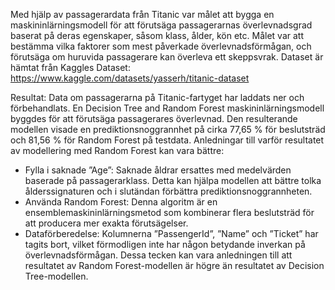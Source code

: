 Med hjälp av passagerardata från Titanic var målet att bygga en maskininlärningsmodell för att förutsäga passagerarnas överlevnadsgrad baserat på deras egenskaper, såsom klass, ålder, kön etc. Målet var att bestämma vilka faktorer som mest påverkade överlevnadsförmågan, och förutsäga om huruvida passagerare kan överleva ett skeppsvrak.
Dataset är hämtat från Kaggles Dataset: https://www.kaggle.com/datasets/yasserh/titanic-dataset

Resultat:
Data om passagerarna på Titanic-fartyget har laddats ner och förbehandlats.
En Decision Tree and Random Forest maskininlärningsmodell byggdes för att förutsäga passagerares överlevnad.
Den resulterande modellen visade en prediktionsnoggrannhet på cirka 77,65 % för beslutsträd och 81,56 % för Random Forest på testdata.
Anledningar till varför resultatet av modellering med Random Forest kan vara bättre:
-	Fylla i saknade ”Age”: Saknade åldrar ersattes med medelvärden baserade på passagerarklass. Detta kan hjälpa modellen att bättre tolka ålderssignaturen och i slutändan förbättra prediktionsnoggrannheten.
-	Använda Random Forest: Denna algoritm är en ensemblemaskininlärningsmetod som kombinerar flera beslutsträd för att producera mer exakta förutsägelser.
-	Dataförberedelse: Kolumnerna ”PassengerId”, ”Name” och ”Ticket” har tagits bort, vilket förmodligen inte har någon betydande inverkan på överlevnadsförmågan.
Dessa tecken kan vara anledningen till att resultatet av Random Forest-modellen är högre än resultatet av Decision Tree-modellen.
